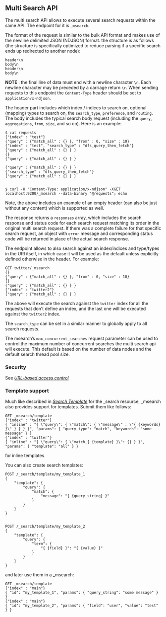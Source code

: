 ## Multi Search API

The multi search API allows to execute several search requests within the same API. The endpoint for it is `_msearch`.

The format of the request is similar to the bulk API format and makes use of the newline delimited JSON (NDJSON) format. the structure is as follows (the structure is specifically optimized to reduce parsing if a specific search ends up redirected to another node):
    
    
    header\n
    body\n
    header\n
    body\n

 **NOTE** : the final line of data must end with a newline character `\n`. Each newline character may be preceded by a carriage return `\r`. When sending requests to this endpoint the `Content-Type` header should be set to `application/x-ndjson`.

The header part includes which index / indices to search on, optional (mapping) types to search on, the `search_type`, `preference`, and `routing`. The body includes the typical search body request (including the `query`, `aggregations`, `from`, `size`, and so on). Here is an example:
    
    
    $ cat requests
    {"index" : "test"}
    {"query" : {"match_all" : {} }, "from" : 0, "size" : 10}
    {"index" : "test", "search_type" : "dfs_query_then_fetch"}
    {"query" : {"match_all" : {} } }
    {}
    {"query" : {"match_all" : {} } }
    
    {"query" : {"match_all" : {} } }
    {"search_type" : "dfs_query_then_fetch"}
    {"query" : {"match_all" : {} } }
    
    
    $ curl -H "Content-Type: application/x-ndjson" -XGET localhost:9200/_msearch --data-binary "@requests"; echo

Note, the above includes an example of an empty header (can also be just without any content) which is supported as well.

The response returns a `responses` array, which includes the search response and status code for each search request matching its order in the original multi search request. If there was a complete failure for that specific search request, an object with `error` message and corresponding status code will be returned in place of the actual search response.

The endpoint allows to also search against an index/indices and type/types in the URI itself, in which case it will be used as the default unless explicitly defined otherwise in the header. For example:
    
    
    GET twitter/_msearch
    {}
    {"query" : {"match_all" : {} }, "from" : 0, "size" : 10}
    {}
    {"query" : {"match_all" : {} } }
    {"index" : "twitter2"}
    {"query" : {"match_all" : {} } }

The above will execute the search against the `twitter` index for all the requests that don’t define an index, and the last one will be executed against the `twitter2` index.

The `search_type` can be set in a similar manner to globally apply to all search requests.

The msearch’s `max_concurrent_searches` request parameter can be used to control the maximum number of concurrent searches the multi search api will execute. This default is based on the number of data nodes and the default search thread pool size.

### Security

See [_URL-based access control_](url-access-control.html)

### Template support

Much like described in [_Search Template_](search-template.html) for the _search resource, _msearch also provides support for templates. Submit them like follows:
    
    
    GET _msearch/template
    {"index" : "twitter"}
    { "inline" : "{ \"query\": { \"match\": { \"message\" : \"{ {keywords} }\" } } } }", "params": { "query_type": "match", "keywords": "some message" } }
    {"index" : "twitter"}
    { "inline" : "{ \"query\": { \"match_{ {template} }\": {} } }", "params": { "template": "all" } }

for inline templates.

You can also create search templates:
    
    
    POST /_search/template/my_template_1
    {
        "template": {
            "query": {
                "match": {
                    "message": "{ {query_string} }"
                }
            }
        }
    }
    
    
    POST /_search/template/my_template_2
    {
        "template": {
            "query": {
                "term": {
                    "{ {field} }": "{ {value} }"
                }
            }
        }
    }

and later use them in a _msearch:
    
    
    GET _msearch/template
    {"index" : "main"}
    { "id": "my_template_1", "params": { "query_string": "some message" } }
    {"index" : "main"}
    { "id": "my_template_2", "params": { "field": "user", "value": "test" } }
